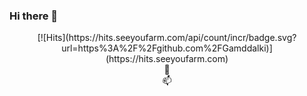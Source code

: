 ### Hi there 👋
<div align=center>
  [![Hits](https://hits.seeyoufarm.com/api/count/incr/badge.svg?url=https%3A%2F%2Fgithub.com%2FGamddalki)](https://hits.seeyoufarm.com)
</div>
<div align=center>
🌱 
</div>

<div align=center>
📫 
</div>
